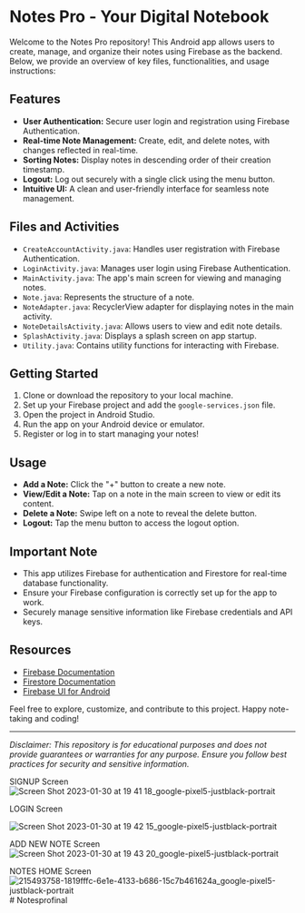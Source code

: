 # Notes Pro - Your Digital Notebook

Welcome to the Notes Pro repository! This Android app allows users to create, manage, and organize their notes using Firebase as the backend. Below, we provide an overview of key files, functionalities, and usage instructions:

## Features

- **User Authentication:** Secure user login and registration using Firebase Authentication.
- **Real-time Note Management:** Create, edit, and delete notes, with changes reflected in real-time.
- **Sorting Notes:** Display notes in descending order of their creation timestamp.
- **Logout:** Log out securely with a single click using the menu button.
- **Intuitive UI:** A clean and user-friendly interface for seamless note management.

## Files and Activities

- `CreateAccountActivity.java`: Handles user registration with Firebase Authentication.
- `LoginActivity.java`: Manages user login using Firebase Authentication.
- `MainActivity.java`: The app's main screen for viewing and managing notes.
- `Note.java`: Represents the structure of a note.
- `NoteAdapter.java`: RecyclerView adapter for displaying notes in the main activity.
- `NoteDetailsActivity.java`: Allows users to view and edit note details.
- `SplashActivity.java`: Displays a splash screen on app startup.
- `Utility.java`: Contains utility functions for interacting with Firebase.

## Getting Started

1. Clone or download the repository to your local machine.
2. Set up your Firebase project and add the `google-services.json` file.
3. Open the project in Android Studio.
4. Run the app on your Android device or emulator.
5. Register or log in to start managing your notes!

## Usage

- **Add a Note:** Click the "+" button to create a new note.
- **View/Edit a Note:** Tap on a note in the main screen to view or edit its content.
- **Delete a Note:** Swipe left on a note to reveal the delete button.
- **Logout:** Tap the menu button to access the logout option.

## Important Note

- This app utilizes Firebase for authentication and Firestore for real-time database functionality.
- Ensure your Firebase configuration is correctly set up for the app to work.
- Securely manage sensitive information like Firebase credentials and API keys.

## Resources

- [Firebase Documentation](https://firebase.google.com/docs)
- [Firestore Documentation](https://firebase.google.com/docs/firestore)
- [Firebase UI for Android](https://github.com/firebase/FirebaseUI-Android)

Feel free to explore, customize, and contribute to this project. Happy note-taking and coding!

---

*Disclaimer: This repository is for educational purposes and does not provide guarantees or warranties for any purpose. Ensure you follow best practices for security and sensitive information.*

 
SIGNUP Screen
![Screen Shot 2023-01-30 at 19 41 18_google-pixel5-justblack-portrait](https://user-images.githubusercontent.com/60041910/215503634-077226b2-005a-4368-9c13-07bb183f6cc5.png)

LOGIN Screen

![Screen Shot 2023-01-30 at 19 42 15_google-pixel5-justblack-portrait](https://user-images.githubusercontent.com/60041910/215503800-ae9c9873-b437-4050-bfd8-cc39f610a650.png)

ADD NEW NOTE Screen
![Screen Shot 2023-01-30 at 19 43 20_google-pixel5-justblack-portrait](https://user-images.githubusercontent.com/60041910/215503928-e4071c0e-4a92-43aa-b785-49aae176a7b6.png)

NOTES HOME Screen
![215493758-1819fffc-6e1e-4133-b686-15c7b461624a_google-pixel5-justblack-portrait](https://user-images.githubusercontent.com/60041910/215504096-70f8f260-6bba-4988-9aa9-39e8a9df0058.png)
#   N o t e s p r o f i n a l  
 